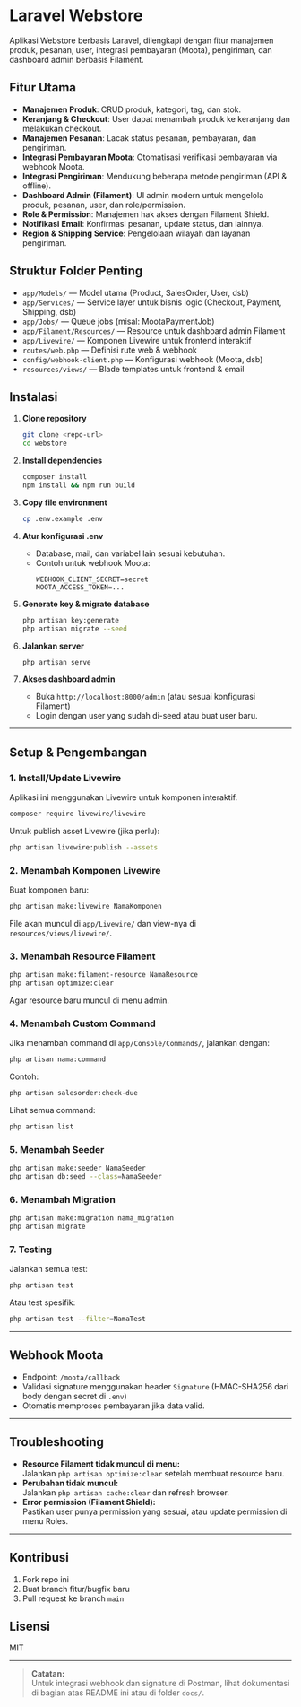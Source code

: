 # Laravel Webstore

Aplikasi Webstore berbasis Laravel, dilengkapi dengan fitur manajemen produk, pesanan, user, integrasi pembayaran (Moota), pengiriman, dan dashboard admin berbasis Filament.

## Fitur Utama

-   **Manajemen Produk**: CRUD produk, kategori, tag, dan stok.
-   **Keranjang & Checkout**: User dapat menambah produk ke keranjang dan melakukan checkout.
-   **Manajemen Pesanan**: Lacak status pesanan, pembayaran, dan pengiriman.
-   **Integrasi Pembayaran Moota**: Otomatisasi verifikasi pembayaran via webhook Moota.
-   **Integrasi Pengiriman**: Mendukung beberapa metode pengiriman (API & offline).
-   **Dashboard Admin (Filament)**: UI admin modern untuk mengelola produk, pesanan, user, dan role/permission.
-   **Role & Permission**: Manajemen hak akses dengan Filament Shield.
-   **Notifikasi Email**: Konfirmasi pesanan, update status, dan lainnya.
-   **Region & Shipping Service**: Pengelolaan wilayah dan layanan pengiriman.

## Struktur Folder Penting

-   `app/Models/` — Model utama (Product, SalesOrder, User, dsb)
-   `app/Services/` — Service layer untuk bisnis logic (Checkout, Payment, Shipping, dsb)
-   `app/Jobs/` — Queue jobs (misal: MootaPaymentJob)
-   `app/Filament/Resources/` — Resource untuk dashboard admin Filament
-   `app/Livewire/` — Komponen Livewire untuk frontend interaktif
-   `routes/web.php` — Definisi rute web & webhook
-   `config/webhook-client.php` — Konfigurasi webhook (Moota, dsb)
-   `resources/views/` — Blade templates untuk frontend & email

## Instalasi

1. **Clone repository**

    ```bash
    git clone <repo-url>
    cd webstore
    ```

2. **Install dependencies**

    ```bash
    composer install
    npm install && npm run build
    ```

3. **Copy file environment**

    ```bash
    cp .env.example .env
    ```

4. **Atur konfigurasi .env**

    - Database, mail, dan variabel lain sesuai kebutuhan.
    - Contoh untuk webhook Moota:
        ```
        WEBHOOK_CLIENT_SECRET=secret
        MOOTA_ACCESS_TOKEN=...
        ```

5. **Generate key & migrate database**

    ```bash
    php artisan key:generate
    php artisan migrate --seed
    ```

6. **Jalankan server**

    ```bash
    php artisan serve
    ```

7. **Akses dashboard admin**
    - Buka `http://localhost:8000/admin` (atau sesuai konfigurasi Filament)
    - Login dengan user yang sudah di-seed atau buat user baru.

---

## Setup & Pengembangan

### 1. **Install/Update Livewire**

Aplikasi ini menggunakan Livewire untuk komponen interaktif.

```bash
composer require livewire/livewire
```

Untuk publish asset Livewire (jika perlu):

```bash
php artisan livewire:publish --assets
```

### 2. **Menambah Komponen Livewire**

Buat komponen baru:

```bash
php artisan make:livewire NamaKomponen
```

File akan muncul di `app/Livewire/` dan view-nya di `resources/views/livewire/`.

### 3. **Menambah Resource Filament**

```bash
php artisan make:filament-resource NamaResource
php artisan optimize:clear
```

Agar resource baru muncul di menu admin.

### 4. **Menambah Custom Command**

Jika menambah command di `app/Console/Commands/`, jalankan dengan:

```bash
php artisan nama:command
```

Contoh:

```bash
php artisan salesorder:check-due
```

Lihat semua command:

```bash
php artisan list
```

### 5. **Menambah Seeder**

```bash
php artisan make:seeder NamaSeeder
php artisan db:seed --class=NamaSeeder
```

### 6. **Menambah Migration**

```bash
php artisan make:migration nama_migration
php artisan migrate
```

### 7. **Testing**

Jalankan semua test:

```bash
php artisan test
```

Atau test spesifik:

```bash
php artisan test --filter=NamaTest
```

---

## Webhook Moota

-   Endpoint: `/moota/callback`
-   Validasi signature menggunakan header `Signature` (HMAC-SHA256 dari body dengan secret di `.env`)
-   Otomatis memproses pembayaran jika data valid.

---

## Troubleshooting

-   **Resource Filament tidak muncul di menu:**  
    Jalankan `php artisan optimize:clear` setelah membuat resource baru.
-   **Perubahan tidak muncul:**  
    Jalankan `php artisan cache:clear` dan refresh browser.
-   **Error permission (Filament Shield):**  
    Pastikan user punya permission yang sesuai, atau update permission di menu Roles.

---

## Kontribusi

1. Fork repo ini
2. Buat branch fitur/bugfix baru
3. Pull request ke branch `main`

## Lisensi

MIT

---

> **Catatan:**  
> Untuk integrasi webhook dan signature di Postman, lihat dokumentasi di bagian atas README ini atau di folder `docs/`.
